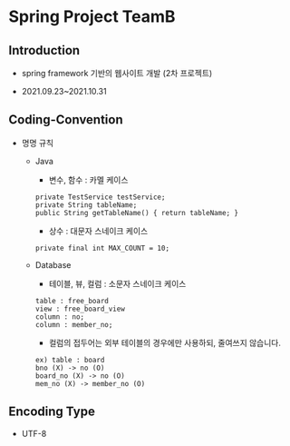 # Spring Project TeamB

## 

## Introduction

- spring framework 기반의 웹사이트 개발 (2차 프로젝트)

- 2021.09.23~2021.10.31

  

## Coding-Convention

- 명명 규칙

  - Java

    - 변수, 함수 : 카멜 케이스

    ```
    private TestService testService;
    private String tableName;
    public String getTableName() { return tableName; }
    ```

    - 상수 : 대문자 스네이크 케이스

    ```
    private final int MAX_COUNT = 10;
    ```

  - Database

    - 테이블, 뷰, 컬럼 : 소문자 스네이크 케이스

    ```
    table : free_board
    view : free_board_view
    column : no;
    column : member_no;
    ```

    - 컬럼의 접두어는 외부 테이블의 경우에만 사용하되, 줄여쓰지 않습니다.

    ```
    ex) table : board
    bno (X) -> no (O)
    board_no (X) -> no (O)
    mem_no (X) -> member_no (O)
    ```

## Encoding Type

- UTF-8

